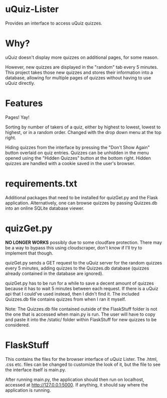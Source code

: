 # uQuiz-Lister
Provides an interface to access uQuiz quizzes.

# Why?
uQuiz doesn't display more quizzes on additional pages, for some reason.

However, new quizzes are displayed in the "random" tab every 5 minutes. This project takes those new quizzes and stores their information into a database, allowing for multiple pages of quizzes without having to use uQuiz directly.

# Features
Pages! Yay!

Sorting by number of takers of a quiz, either by highest to lowest, lowest to highest, or in a random order. Changed with the drop down menu at the top right.

Hiding quizzes from the interface by pressing the "Don't Show Again" button overlaid on quiz entries. Quizzes can be unhidden in the menu opened using the "Hidden Quizzes" button at the bottom right. Hidden quizzes are handled with a cookie saved in the user's browser.

# requirements.txt
Additional packages that need to be installed for quizGet.py and the Flask application. Alternatively, one can browse quizzes by passing Quizzes.db into an online SQLite database viewer.

# quizGet.py
**NO LONGER WORKS** possibly due to some cloudfare protection. There may be a way to bypass this using cloudscraper, don't know if I'll try to implement that though.

quizGet.py sends a GET request to the uQuiz server for the random quizzes every 5 minutes, adding quizzes to the Quizzes.db database (quizzes already contained in the database are ignored).

quizGet.py has to be run for a while to save a decent amount of quizzes because it has to wait 5 minutes between each request. If there is a uQuiz api that I could've used instead, then I didn't find it. The included Quizzes.db file contains quizzes from when I ran it myself.

Note: The Quizzes.db file contained outside of the FlaskStuff folder is not the one that is accessed when main.py is run. The user will have to copy and paste it into the /static/ folder within FlaskStuff for new quizzes to be considered.

# FlaskStuff

This contains the files for the browser interface of uQuiz Lister. The .html, .css etc. files can be changed to customize the look of it, but the file to see the interface itself is main.py.

After running main.py, the application should then run on localhost, accessed at http://127.0.0.1:5000. If anything, it should say where the application is running.
